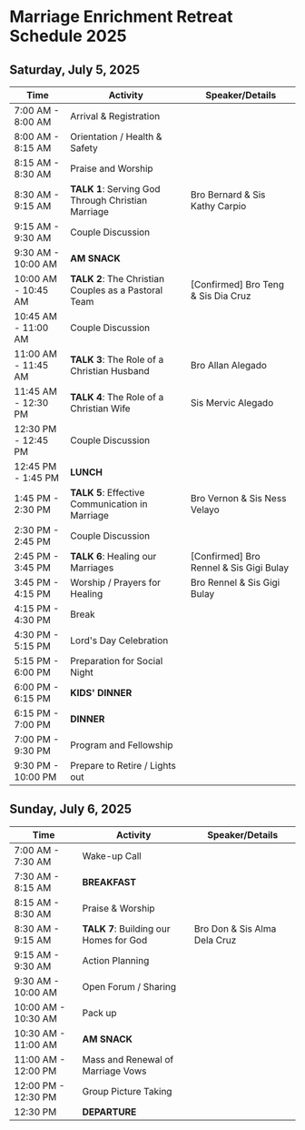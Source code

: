 # Marriage Enrichment Retreat Schedule 2025

## Saturday, July 5, 2025

| Time | Activity | Speaker/Details |
|------|----------|----------------|
| 7:00 AM - 8:00 AM | Arrival & Registration | |
| 8:00 AM - 8:15 AM | Orientation / Health & Safety | |
| 8:15 AM - 8:30 AM | Praise and Worship | |
| 8:30 AM - 9:15 AM | **TALK 1**: Serving God Through Christian Marriage | Bro Bernard & Sis Kathy Carpio |
| 9:15 AM - 9:30 AM | Couple Discussion | |
| 9:30 AM - 10:00 AM | **AM SNACK** | |
| 10:00 AM - 10:45 AM | **TALK 2**: The Christian Couples as a Pastoral Team | \[Confirmed\] Bro Teng & Sis Dia Cruz |
| 10:45 AM - 11:00 AM | Couple Discussion | |
| 11:00 AM - 11:45 AM | **TALK 3**: The Role of a Christian Husband | Bro Allan Alegado |
| 11:45 AM - 12:30 PM | **TALK 4**: The Role of a Christian Wife | Sis Mervic Alegado |
| 12:30 PM - 12:45 PM | Couple Discussion | |
| 12:45 PM - 1:45 PM | **LUNCH** | |
| 1:45 PM - 2:30 PM | **TALK 5**: Effective Communication in Marriage | Bro Vernon & Sis Ness Velayo |
| 2:30 PM - 2:45 PM | Couple Discussion | |
| 2:45 PM - 3:45 PM | **TALK 6**: Healing our Marriages | \[Confirmed\] Bro Rennel & Sis Gigi Bulay |
| 3:45 PM - 4:15 PM | Worship / Prayers for Healing | Bro Rennel & Sis Gigi Bulay | 
| 4:15 PM - 4:30 PM | Break | |
| 4:30 PM - 5:15 PM | Lord's Day Celebration | |
| 5:15 PM - 6:00 PM | Preparation for Social Night | |
| 6:00 PM - 6:15 PM | **KIDS' DINNER** | |
| 6:15 PM - 7:00 PM | **DINNER** | |
| 7:00 PM - 9:30 PM | Program and Fellowship | |
| 9:30 PM - 10:00 PM | Prepare to Retire / Lights out | |

## Sunday, July 6, 2025

| Time | Activity | Speaker/Details |
|------|----------|----------------|
| 7:00 AM - 7:30 AM | Wake-up Call | |
| 7:30 AM - 8:15 AM | **BREAKFAST** | |
| 8:15 AM - 8:30 AM | Praise & Worship | |
| 8:30 AM - 9:15 AM | **TALK 7**: Building our Homes for God | Bro Don & Sis Alma Dela Cruz |
| 9:15 AM - 9:30 AM | Action Planning | |
| 9:30 AM - 10:00 AM | Open Forum / Sharing | |
| 10:00 AM - 10:30 AM | Pack up | |
| 10:30 AM - 11:00 AM | **AM SNACK** | |
| 11:00 AM - 12:00 PM | Mass and Renewal of Marriage Vows | |
| 12:00 PM - 12:30 PM | Group Picture Taking | |
| 12:30 PM | **DEPARTURE** | |